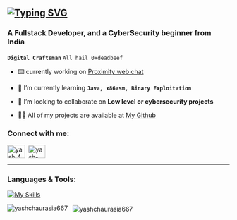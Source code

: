 ## [![Typing SVG](https://readme-typing-svg.demolab.com?font=Terminess+Nerd+Font+Mono&weight=900&pause=1000&color=1CE2BF&vCenter=true&width=435&lines=Hi%2C+I'm+Yash)](https://git.io/typing-svg)

<h3>A Fullstack Developer, and a CyberSecurity beginner from India</h3>

**`Digital Craftsman`**
`All hail 0xdeadbeef`

- ⌨️ currently working on [Proximity web chat](https://github.com/yashchaurasia667/proximity-web-chat.git)

- 🌱 I’m currently learning **`Java, x86asm, Binary Exploitation`**

- 👯 I’m looking to collaborate on **Low level or cybersecurity projects**

- 👨‍💻 All of my projects are available at [My Github](https://github.com/yashchaurasia667)

<h3 align="left">Connect with me:</h3>
<p align="left">
    <a style="margin-right: 2px" href="https://instagram.com/yash.404._" target="blank"><img align="center" src="https://raw.githubusercontent.com/rahuldkjain/github-profile-readme-generator/master/src/images/icons/Social/instagram.svg" alt="yash.404._" height="30" width="40" /></a>
    <a style="margin-right: 2px" href="https://linkedin.com/in/yash-chaurasia-259553196" target="blank"><img align="center" src="https://raw.githubusercontent.com/rahuldkjain/github-profile-readme-generator/master/src/images/icons/Social/linked-in-alt.svg" alt="yash-chaurasia-259553196" height="30" width="40" /></a>
<!--
    <a style="margin-right: 2px" href="https://www.leetcode.com/yashchaurasia667" target="blank"><img align="center" src="https://raw.githubusercontent.com/rahuldkjain/github-profile-readme-generator/master/src/images/icons/Social/leet-code.svg" alt="yashchaurasia667" height="30" width="40" /></a>
    <a style="margin-right: 2px" href="https://www.hackerearth.com/@yashchaurasia630" target="blank"><img align="center" src="https://raw.githubusercontent.com/rahuldkjain/github-profile-readme-generator/master/src/images/icons/Social/hackerearth.svg" alt="@yashchaurasia630" height="30" width="40" /></a>
-->
</p>

---

<h3 align="left">Languages & Tools:</h3>

[![My Skills](https://skillicons.dev/icons?i=bash,c,cpp,css,electron,express,flask,github,html,java,js,linux,mongodb,nodejs,py,react,tailwind,ts,vim,&theme=dark)](https://skillicons.dev)

<p>
    <img align="left" src="https://github-readme-stats.vercel.app/api/top-langs?username=yashchaurasia667&show_icons=true&locale=en&layout=compact&theme=github_dark" alt="yashchaurasia667" />
</p>
<p>
    &nbsp;
    <img align="center" src="https://github-readme-stats.vercel.app/api?username=yashchaurasia667&show_icons=true&locale=en&theme=github_dark" alt="yashchaurasia667" />
</p>
<!--
<p>
    <img align="center" src="https://github-readme-streak-stats.herokuapp.com/?user=yashchaurasia667&" alt="yashchaurasia667" />
</p>
-->

